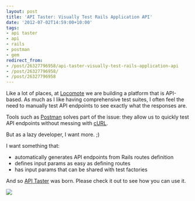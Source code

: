 ```yaml
---
layout: post
title: 'API Taster: Visually Test Rails Application API'
date: '2012-07-02T14:59:00+10:00'
tags:
- api taster
- api
- rails
- postman
- gem
redirect_from:
- /post/26327796958/api-taster-visually-test-rails-application-api
- /post/26327796958/
- /post/26327796958
---
```

Like a lot of places, at [Locomote](http://locomote.com.au) we are building a platform that is API-based. As much as I like having comprehensive test suites, I often feel the need to manually test API endpoints to see exactly what the responses are.

Tools such as [Postman](https://chrome.google.com/webstore/detail/fdmmgilgnpjigdojojpjoooidkmcomcm) solves part of the issue: they allow us to quickly test API endpoints without messing with [cURL](http://curl.haxx.se/).

But as a lazy developer, I want more. ;)

I want something that:

- automatically generates API endpoints from Rails routes definition
- defines input params as easy as defining routes
- has input params that can be shared with test factories

And so [API Taster](https://github.com/fredwu/api_taster) was born. Please check it out to see how you can use it.

![](/img/posts/old/8Dnto.png)

